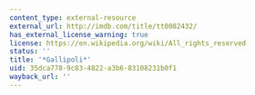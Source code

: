 ```yaml
---
content_type: external-resource
external_url: http://imdb.com/title/tt0082432/
has_external_license_warning: true
license: https://en.wikipedia.org/wiki/All_rights_reserved
status: ''
title: '*Gallipoli*'
uid: 35dca778-9c83-4822-a3b6-83108231b0f1
wayback_url: ''
---
```

